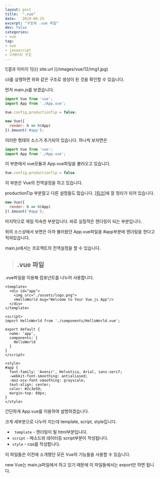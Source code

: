 ```yaml
---
layout: post
title:  ".vue"
date:   2019-06-25
excerpt: "구조와 .vue 파일"
dev: false
categories:
- vue
tag:
- vue
- javascript
- 디렉터리 구조
---
```


![결과 이미지 1]({{ site.url }}/images/vue/12/img1.jpg)

cli를 실행하면 위와 같은 구조로 생성이 된 것을 확인할 수 있습니다.

먼저 main.js를 보겠습니다.

```javascript
import Vue from 'vue';
import App from './App.vue';

Vue.config.productionTip = false;

new Vue({
  render: h => h(App)
}).$mount('#app');
```

이러한 형태의 소스가 추가되어 있습니다. 하나씩 보자면은 

```javascript
import Vue from 'vue';
import App from './App.vue';
```

이 부분에서 vue모듈과 App.vue파일을 불러오고 있습니다.

```javascript
Vue.config.productionTip = false
```

이 부분은 Vue의 전역설정을 하고 있습니다.

productionTip 부분말고 다른 설정들도 많습니다. [[링크](https://kr.vuejs.org/v2/api/index.html#%EC%A0%84%EC%97%AD-%EC%84%A4%EC%A0%95)]에 잘 정리가 되어 있습니다.

```javascript
new Vue({
  render: h => h(App)
}).$mount('#app');
```
마지막으로 제일 익숙한 부분입니다. 바로 실질적은 렌더링이 되는 부분입니다.

위의 소스상에서 보면은 아까 불러왔던 App.vue파일을 #app부분에 렌더링을 한다고 적혀있습니다.

main.js에서는 프로젝트의 전역설정을 할 수 있습니다.

> ## .vue 파일

.vue파일을 이용해 컴포넌트를 나누어 사용합니다.

```vue
<template>
  <div id="app">
    <img src="./assets/logo.png">
    <HelloWorld msg="Welcome to Your Vue.js App"/>
  </div>
</template>

<script>
import HelloWorld from './components/HelloWorld.vue';

export default {
  name: 'app',
  components: {
    HelloWorld
  }
}
</script>

<style>
#app {
  font-family: 'Avenir', Helvetica, Arial, sans-serif;
  -webkit-font-smoothing: antialiased;
  -moz-osx-font-smoothing: grayscale;
  text-align: center;
  color: #2c3e50;
  margin-top: 60px;
}
</style>
```

간단하게 App.vue를 이용하여 설명하겠습니다.

크게 세부분으로 나누어 지는데 template, script, style입니다.

* ` template` - 렌더링이 될 html부분입니다.
* `script` - 메소드와 데이터등 script부분이 작성됩니다.
* `style` - css를 작성합니다.

이 파일들은 이전에 소개했던 모든 Vue의 기능들을 사용할 수 있습니다.

new Vue는 main.js파일에서 하고 있기 때문에 이 파일들에서는 export만 하면 됩니다.
